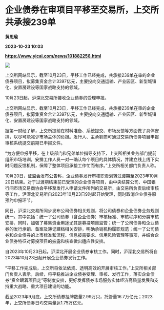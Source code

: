 # 企业债券在审项目平移至交易所，上交所共承接239单
**黄思瑜**

**2023-10-23 10:03**

**https://www.yicai.com/news/101882256.html**

![](https://imgcdn.yicai.com/uppics/slides/2023/10/77edf1fbaeabc2b043a463ee0a0c3aff.jpg)

上交所网站显示，截至10月23日，平移工作已经完成，共承接239单在审的企业债券项目，拟募集资金合计3397亿元，主要投向交通运输、产业园区、新型城镇化、安置房建设等国家战略支持的领域。

10月23日起，沪深北交易所接收企业债券的受理申报。

上交所网站显示，截至10月23日，平移工作已经完成，共承接239单在审的企业债券项目，拟募集资金合计3397亿元，主要投向交通运输、产业园区、新型城镇化、安置房建设等国家战略支持的领域。

据第一财经了解，上交所提前在材料准备、系统提交、市场反馈等方面做了具体安排，以尽可能减少市场主体的负担。发行人、主承销商可通过交易所债券项目申报审核系统提交前期已申报文件。

“为方便申报平移，在上级部门和兄弟单位指导支持下，上交所相关业务部门提前组织市场培训，安排工作人员一对一确认每个项目的具体情况，并建立线上线下实时问题反馈机制，保障了整体项目承接工作忙而有序。”上交所相关部门负责人称。

10月20日，证监会发布公告称，企业债券发行审核职责划转过渡期至2023年10月20日结束。对于过渡期结束前已受理的企业债券项目，由中央结算公司、中国银行间市场交易商协会平移至发行人申请文件所列的交易所，由交易所负责后续审核等工作。沪深北交易所自2023年10月23日9时起开始受理，同时取消企业债券原预约申报环节。

同日，沪深北交易所同步发布公司债券相关规则，将公司债券和企业债券业务规则统一。其中包括：统一了公司债券（含企业债券）审核标准、审核程序和分类审核安排，同时，加强了募集资金用途尤其是募投项目监管；统一了公司债券和企业债券的发行承销、备案及簿记建档相关安排，明确承销机构履职规范；统一了公司债券和企业债券的上市标准和流程、信息披露要求、信用风险管理等事项，并结合企业债券特征对募投项目的披露和核查做出适应性安排。

自2023年10月23日起，沪深北开展企业债券审核工作。同时，沪深北交易所将自2023年10月23日起开展企业债券发行工作。

“平移工作完成后，上交所将依法依规、透明高效的开展审核工作。”上交所相关部门负责人表示，后续，将平稳推进企业债券受理、审核、发行工作，落实企业债券“资金跟着项目走”等制度安排，更好发挥债券市场服务实体经济高质量发展和支持重大战略、重大项目建设的功能。

截至2023年9月底，上交所债券挂牌数量2.99万只，托管量16.7万亿元；2023年，上交所债券日均交易量达1.75万亿元。